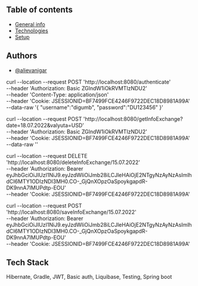 ## Table of contents
* [General info](#general-info)
* [Technologies](#technologies)
* [Setup](#setup)


## Authors

- [@alievanigar](https://github.com/alievanigar)

curl --location --request POST 'http://localhost:8080/authenticate' \
--header 'Authorization: Basic ZGlndW1iOkRVMTIzNDU2' \
--header 'Content-Type: application/json' \
--header 'Cookie: JSESSIONID=BF7499FCE4246F9722DEC18D8981A99A' \
--data-raw '{
    "username":"digumb",
    "password":"DU123456"
}'

curl --location --request POST 'http://localhost:8080/getInfoExchange?date=18.07.2022&valyuta=USD' \
--header 'Authorization: Basic ZGlndW1iOkRVMTIzNDU2' \
--header 'Cookie: JSESSIONID=BF7499FCE4246F9722DEC18D8981A99A' \
--data-raw ''

curl --location --request DELETE 'http://localhost:8080/deleteInfoExchange/15.07.2022' \
--header 'Authorization: Bearer eyJhbGciOiJIUzI1NiJ9.eyJzdWIiOiJmb28iLCJleHAiOjE2NTgyNzAyNzAsImlhdCI6MTY1ODIzNDI3MH0.CO-_GjQnXOpzOaSpoykgapdR-DK9nnA7IMUPdtp-EOU' \
--header 'Cookie: JSESSIONID=BF7499FCE4246F9722DEC18D8981A99A'

curl --location --request POST 'http://localhost:8080/saveInfoExchange/15.07.2022' \
--header 'Authorization: Bearer eyJhbGciOiJIUzI1NiJ9.eyJzdWIiOiJmb28iLCJleHAiOjE2NTgyNzAyNzAsImlhdCI6MTY1ODIzNDI3MH0.CO-_GjQnXOpzOaSpoykgapdR-DK9nnA7IMUPdtp-EOU' \
--header 'Cookie: JSESSIONID=BF7499FCE4246F9722DEC18D8981A99A'

## Tech Stack
Hibernate, Gradle, JWT, Basic auth, Liquibase, Testing, Spring boot

